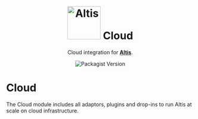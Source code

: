 <h1 align="center"><img src="https://make.hmn.md/altis/Altis-logo.svg" width="89" alt="Altis" /> Cloud</h1>

<p align="center">Cloud integration for <strong><a href="https://altis-dxp.com/">Altis</a></strong>.</p>

<p align="center"><img alt="Packagist Version" src="https://img.shields.io/packagist/v/altis/cloud.svg"></p>


# Cloud

The Cloud module includes all adaptors, plugins and drop-ins to run Altis at scale on cloud infrastructure.
